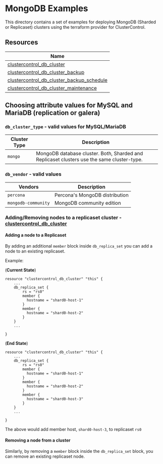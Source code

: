 # MongoDB Examples

This directory contains a set of examples for deploying MongoDB (Sharded or Replicaset)
clusters using the terraform provider for ClusterControl.

## Resources

| Name                                                                                                                                                                     |
|--------------------------------------------------------------------------------------------------------------------------------------------------------------------------|
| [clustercontrol_db_cluster](https://github.com/severalnines/terraform-provider-clustercontrol/blob/main/docs/resources/db_cluster.md#clustercontrol_db_cluster-resource) |
| [clustercontrol_db_cluster_backup](https://github.com/severalnines/terraform-provider-clustercontrol/blob/main/docs/resources/db_cluster_backup.md#clustercontrol_db_cluster_backup-resource)|                                                                                                                                                                                    |
| [clustercontrol_db_cluster_backup_schedule](https://github.com/severalnines/terraform-provider-clustercontrol/blob/main/docs/resources/db_cluster_backup_schedule.md#clustercontrol_db_cluster_backup_schedule-resource) |
| [clustercontrol_db_cluster_maintenance](https://github.com/severalnines/terraform-provider-clustercontrol/blob/main/docs/resources/db_cluster_maintenance.md#clustercontrol_db_cluster_maintenance-resource)|


## Choosing attribute values for MySQL and MariaDB (replication or galera)

### `db_cluster_type` - valid values for MySQL/MariaDB

| Cluster Type | Description                                                                                |
|--------------|--------------------------------------------------------------------------------------------|
| `mongo`      | MongoDB database cluster. Both, Sharded and Replicaset clusters use the same cluster-type. |

### `db_vendor` - valid values

| Vendors             | Description                    |
|---------------------|--------------------------------|
| `percona`           | Percona's MongoDB distribution |
| `mongodb-community` | MongoDB community edition      |


### Adding/Removing nodes to a replicaset cluster - [clustercontrol_db_cluster](https://github.com/severalnines/terraform-provider-clustercontrol/blob/main/docs/resources/db_cluster.md#clustercontrol_db_cluster-resource)

#### Adding a node to a Replicaset

By adding an additional `member` block inside `db_replica_set` you can add a node to an existing replicaset.

Example:

(**Current State**)

```text
resource "clustercontrol_db_cluster" "this" {
    ...
    db_replica_set {
        rs = "rs0"
        member {
          hostname = "shard0-host-1"
        }
        member {
          hostname = "shard0-host-2"
        }
    }
    ...

}
```

(**End State**)

```text
resource "clustercontrol_db_cluster" "this" {
    ...
    db_replica_set {
        rs = "rs0"
        member {
          hostname = "shard0-host-1"
        }
        member {
          hostname = "shard0-host-2"
        }
        member {
          hostname = "shard0-host-3"
        }
    }
    ...

}
```

The above would add member host, `shard0-host-3`, to replicaset `rs0`


#### Removing a node from a cluster

Similarly, by removing a `member` block inside the `db_replica_set` block, you can remove an existing replicaset node.
